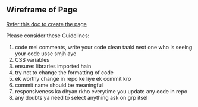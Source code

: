 ## Wireframe of Page
<a href="https://whimsical.com/team-page-wireframe-651soVzmuQRXndTnUmriXw" target="_blank">Refer this doc to create the page</a>

Please consider these Guidelines:
1. code mei comments, write your code clean taaki next one who is seeing your code usse smjh aye
2. CSS variables
4. ensures libraries imported hain
5. try not to change the formatting of code
6. ek worthy change in repo ke liye ek commit kro
7. commit name should be meaningful
8. responsiveness ka dhyan rkho everytime you update any code in repo
9. any doubts ya need to select anything ask on grp itsel
